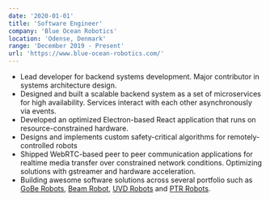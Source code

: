 ```yaml
---
date: '2020-01-01'
title: 'Software Engineer'
company: 'Blue Ocean Robotics'
location: 'Odense, Denmark'
range: 'December 2019 - Present'
url: 'https://www.blue-ocean-robotics.com/'
---
```


- Lead developer for backend systems development. Major contributor in systems architecture design.
- Designed and built a scalable backend system as a set of microservices for high availability. Services interact with each other asynchronously via events.
- Developed an optimized Electron-based React application that runs on resource-constrained hardware.
- Designs and implements custom safety-critical algorithms for remotely-controlled robots
- Shipped WebRTC-based peer to peer communication applications for realtime media transfer over constrained network conditions. Optimizing solutions with gstreamer and hardware acceleration.
- Building awesome software solutions across several portfolio such as [GoBe Robots](https://www.gobe-robots.com/), [Beam Robot](https://www.linkedin.com/company/beam-robots-aps/), [UVD Robots](https://www.linkedin.com/company/uvd-robots/) and [PTR Robots](https://www.linkedin.com/company/ptrrobots/).

